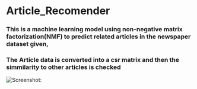 # Article_Recomender
### This is a machine learning model using non-negative matrix factorization(NMF) to predict related articles in the newspaper dataset given,
### The Article data is converted into a csr matrix and then the simmilarity to other articles is checked

![Screenshot:](https://i.ibb.co/phnttBH/Screenshot.png)
